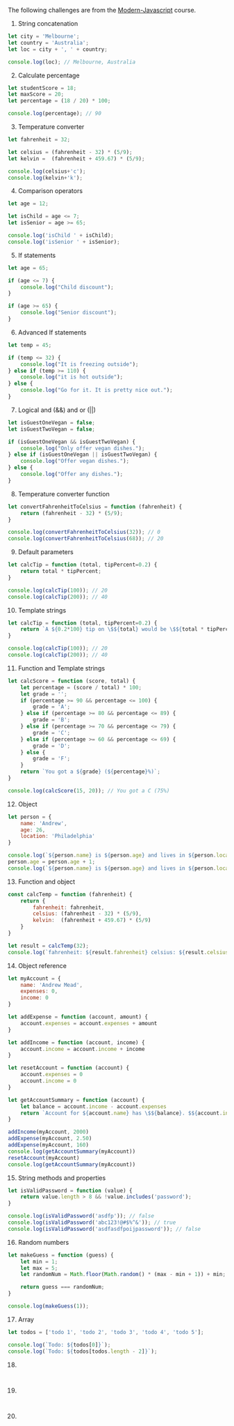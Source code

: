 The following challenges are from the [Modern-Javascript](https://www.udemy.com/course/modern-javascript/) course.

1. String concatenation

```js
let city = 'Melbourne';
let country = 'Australia';
let loc = city + ', ' + country;

console.log(loc); // Melbourne, Australia
```

2. Calculate percentage

```js
let studentScore = 18;
let maxScore = 20;
let percentage = (18 / 20) * 100;

console.log(percentage); // 90
```

3. Temperature converter

```js
let fahrenheit = 32;

let celsius = (fahrenheit - 32) * (5/9);
let kelvin =  (fahrenheit + 459.67) * (5/9);

console.log(celsius+'c');
console.log(kelvin+'k');
```

4. Comparison operators

```js
let age = 12;

let isChild = age <= 7;
let isSenior = age >= 65;

console.log('isChild ' + isChild);
console.log('isSenior ' + isSenior);
```

5. If statements

```js
let age = 65;

if (age <= 7) {
    console.log("Child discount");
}

if (age >= 65) {
    console.log("Senior discount");
}
```

6. Advanced If statements

```js
let temp = 45;

if (temp <= 32) {
    console.log("It is freezing outside");
} else if (temp >= 110) {
    console.log("it is hot outside");
} else {
    console.log("Go for it. It is pretty nice out.");
}
```

7. Logical and (&&) and or (||)

```js
let isGuestOneVegan = false;
let isGuestTwoVegan = false;

if (isGuestOneVegan && isGuestTwoVegan) {
    console.log("Only offer vegan dishes.");
} else if (isGuestOneVegan || isGuestTwoVegan) {
    console.log("Offer vegan dishes.");
} else {
    console.log("Offer any dishes.");
}
```
	
8. Temperature converter function

```js
let convertFahrenheitToCelsius = function (fahrenheit) {
    return (fahrenheit - 32) * (5/9);
}

console.log(convertFahrenheitToCelsius(32)); // 0
console.log(convertFahrenheitToCelsius(68)); // 20
```

9. Default parameters

```js
let calcTip = function (total, tipPercent=0.2) {
    return total * tipPercent;
}

console.log(calcTip(100)); // 20
console.log(calcTip(200)); // 40
```

10. Template strings

```js
let calcTip = function (total, tipPercent=0.2) {
    return `A ${0.2*100} tip on \$${total} would be \$${total * tipPercent}`;
}

console.log(calcTip(100)); // 20
console.log(calcTip(200)); // 40
```

11. Function and Template strings

```js
let calcScore = function (score, total) {
    let percentage = (score / total) * 100;
    let grade = '';
    if (percentage >= 90 && percentage <= 100) {
        grade = 'A';
    } else if (percentage >= 80 && percentage <= 89) {
        grade = 'B';
    } else if (percentage >= 70 && percentage <= 79) {
        grade = 'C';
    } else if (percentage >= 60 && percentage <= 69) {
        grade = 'D';
    } else {
        grade = 'F';
    }
    return `You got a ${grade} (${percentage}%)`;
}

console.log(calcScore(15, 20)); // You got a C (75%)
```

12. Object

```js
let person = {
    name: 'Andrew',
    age: 26,
    location: 'Philadelphia'
}

console.log(`${person.name} is ${person.age} and lives in ${person.location}`)
person.age = person.age + 1;
console.log(`${person.name} is ${person.age} and lives in ${person.location}`)
```

13. Function and object

```js
const calcTemp = function (fahrenheit) {
    return {
        fahrenheit: fahrenheit,
        celsius: (fahrenheit - 32) * (5/9),
        kelvin:  (fahrenheit + 459.67) * (5/9)
    }
}

let result = calcTemp(32);
console.log(`fahrenheit: ${result.fahrenheit} celsius: ${result.celsius} kelvin: ${result.kelvin}`);
```

14. Object reference

```js
let myAccount = {
    name: 'Andrew Mead',
    expenses: 0,
    income: 0
}

let addExpense = function (account, amount) {
    account.expenses = account.expenses + amount
}

let addIncome = function (account, income) {
    account.income = account.income + income
}

let resetAccount = function (account) {
    account.expenses = 0
    account.income = 0
}

let getAccountSummary = function (account) {
    let balance = account.income - account.expenses
    return `Account for ${account.name} has \$${balance}. $${account.income} in income. \$${account.expenses} in expenses.`
}

addIncome(myAccount, 2000)
addExpense(myAccount, 2.50)
addExpense(myAccount, 160)
console.log(getAccountSummary(myAccount))
resetAccount(myAccount)
console.log(getAccountSummary(myAccount))
```

15. String methods and properties

```js
let isValidPassword = function (value) {
    return value.length > 8 && !value.includes('password');
}

console.log(isValidPassword('asdfp')); // false
console.log(isValidPassword('abc123!@#$%^&')); // true
console.log(isValidPassword('asdfasdfpoijpassword')); // false
```

16. Random numbers

```js
let makeGuess = function (guess) {
    let min = 1;
    let max = 5;
    let randomNum = Math.floor(Math.random() * (max - min + 1)) + min;

    return guess === randomNum;
}

console.log(makeGuess(1));
```


17. Array

```js
let todos = ['todo 1', 'todo 2', 'todo 3', 'todo 4', 'todo 5'];

console.log(`Todo: ${todos[0]}`);
console.log(`Todo: ${todos[todos.length - 2]}`);
```

18.

```js



```


19.

```js



```

20.

```js



```
